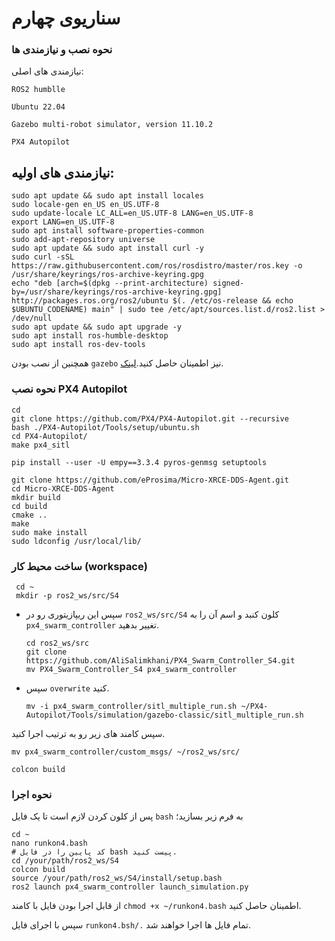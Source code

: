 # سناریوی چهارم
### نحوه نصب و نیازمندی ها

نیازمندی های اصلی:

 ```ROS2 humblle```
 
 ```Ubuntu 22.04```
 
```Gazebo multi-robot simulator, version 11.10.2```

```PX4 Autopilot```

نیازمندی های اولیه:
---
```shell
sudo apt update && sudo apt install locales
sudo locale-gen en_US en_US.UTF-8
sudo update-locale LC_ALL=en_US.UTF-8 LANG=en_US.UTF-8
export LANG=en_US.UTF-8
sudo apt install software-properties-common
sudo add-apt-repository universe
sudo apt update && sudo apt install curl -y
sudo curl -sSL https://raw.githubusercontent.com/ros/rosdistro/master/ros.key -o /usr/share/keyrings/ros-archive-keyring.gpg
echo "deb [arch=$(dpkg --print-architecture) signed-by=/usr/share/keyrings/ros-archive-keyring.gpg] http://packages.ros.org/ros2/ubuntu $(. /etc/os-release && echo $UBUNTU_CODENAME) main" | sudo tee /etc/apt/sources.list.d/ros2.list > /dev/null
sudo apt update && sudo apt upgrade -y
sudo apt install ros-humble-desktop
sudo apt install ros-dev-tools
```


همچنین از نصب بودن ```gazebo```  نیز اطمینان حاصل کنید.[لینک](https://classic.gazebosim.org/tutorials?tut=install_ubuntu).


### نحوه نصب PX4 Autopilot


```shell
cd
git clone https://github.com/PX4/PX4-Autopilot.git --recursive
bash ./PX4-Autopilot/Tools/setup/ubuntu.sh
cd PX4-Autopilot/
make px4_sitl

pip install --user -U empy==3.3.4 pyros-genmsg setuptools

git clone https://github.com/eProsima/Micro-XRCE-DDS-Agent.git
cd Micro-XRCE-DDS-Agent
mkdir build
cd build
cmake ..
make
sudo make install
sudo ldconfig /usr/local/lib/
```

### ساخت محیط کار (workspace)


   ```shell
    cd ~
    mkdir -p ros2_ws/src/S4
   ```
- سپس این ریپازیتوری رو در  ```ros2_ws/src/S4``` کلون کنبد و اسم آن را به ```px4_swarm_controller``` تغییر بدهید.
  ```shell
  cd ros2_ws/src
  git clone https://github.com/AliSalimkhani/PX4_Swarm_Controller_S4.git
  mv PX4_Swarm_Controller_S4 px4_swarm_controller
  ```
- سپس ```overwrite```  کنید.
  ```shell
  mv -i px4_swarm_controller/sitl_multiple_run.sh ~/PX4-Autopilot/Tools/simulation/gazebo-classic/sitl_multiple_run.sh
  ```
سپس کامند های زیر رو به ترتیب اجرا کنید.
  ```shell
  mv px4_swarm_controller/custom_msgs/ ~/ros2_ws/src/
  ```

  ```shell
  colcon build
  ```




### نحوه اجرا 

پس از کلون کردن لازم است تا یک فایل ```bash``` به فرم زیر بسازید؛

```shell
cd ~
nano runkon4.bash
# کد پایین را در فایل bash پیست کنید.
cd /your/path/ros2_ws/S4
colcon build
source /your/path/ros2_ws/S4/install/setup.bash
ros2 launch px4_swarm_controller launch_simulation.py
```
از قابل اجرا بودن فایل با کامند ‍‍‍```chmod +x ~/runkon4.bash``` اطمینان حاصل کنید.

سپس با اجرای فایل ```runkon4.bsh/.``` تمام فایل ها اجرا خواهند شد.

